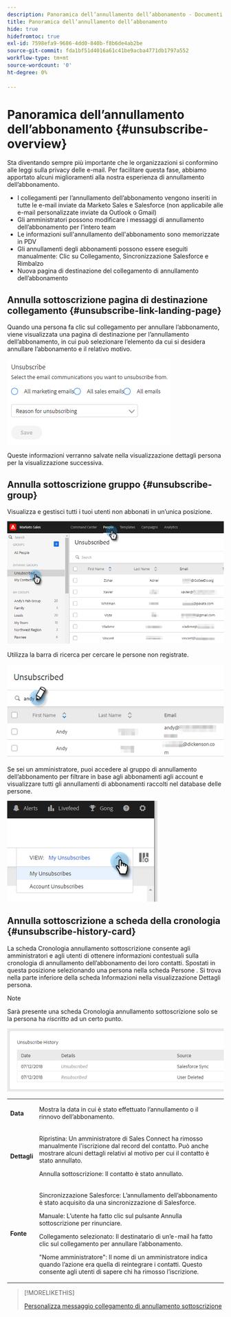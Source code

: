 ```yaml
---
description: Panoramica dell’annullamento dell’abbonamento - Documenti Marketo - Documentazione del prodotto
title: Panoramica dell’annullamento dell’abbonamento
hide: true
hidefromtoc: true
exl-id: 7598efa9-9686-4dd0-840b-f8b6de4ab2be
source-git-commit: fda1bf51d4016a61c41be9acba4771db1797a552
workflow-type: tm+mt
source-wordcount: '0'
ht-degree: 0%

---
```


# Panoramica dell’annullamento dell’abbonamento {#unsubscribe-overview}

Sta diventando sempre più importante che le organizzazioni si conformino alle leggi sulla privacy delle e-mail. Per facilitare questa fase, abbiamo apportato alcuni miglioramenti alla nostra esperienza di annullamento dell’abbonamento.

* I collegamenti per l’annullamento dell’abbonamento vengono inseriti in tutte le e-mail inviate da Marketo Sales e Salesforce (non applicabile alle e-mail personalizzate inviate da Outlook o Gmail)
* Gli amministratori possono modificare i messaggi di annullamento dell’abbonamento per l’intero team
* Le informazioni sull&#39;annullamento dell&#39;abbonamento sono memorizzate in PDV
* Gli annullamenti degli abbonamenti possono essere eseguiti manualmente: Clic su Collegamento, Sincronizzazione Salesforce e Rimbalzo
* Nuova pagina di destinazione del collegamento di annullamento dell’abbonamento

## Annulla sottoscrizione pagina di destinazione collegamento {#unsubscribe-link-landing-page}

Quando una persona fa clic sul collegamento per annullare l’abbonamento, viene visualizzata una pagina di destinazione per l’annullamento dell’abbonamento, in cui può selezionare l’elemento da cui si desidera annullare l’abbonamento e il relativo motivo.

![](assets/unsubscribe-overview-1.png)

Queste informazioni verranno salvate nella visualizzazione dettagli persona per la visualizzazione successiva.

## Annulla sottoscrizione gruppo {#unsubscribe-group}

Visualizza e gestisci tutti i tuoi utenti non abbonati in un’unica posizione.

![](assets/unsubscribe-overview-2.png)

Utilizza la barra di ricerca per cercare le persone non registrate.

![](assets/unsubscribe-overview-3.png)

Se sei un amministratore, puoi accedere al gruppo di annullamento dell’abbonamento per filtrare in base agli abbonamenti agli account e visualizzare tutti gli annullamenti di abbonamenti raccolti nel database delle persone.

![](assets/unsubscribe-overview-4.png)

## Annulla sottoscrizione a scheda della cronologia {#unsubscribe-history-card}

La scheda Cronologia annullamento sottoscrizione consente agli amministratori e agli utenti di ottenere informazioni contestuali sulla cronologia di annullamento dell’abbonamento dei loro contatti. Spostati in questa posizione selezionando una persona nella scheda Persone . Si trova nella parte inferiore della scheda Informazioni nella visualizzazione Dettagli persona.

>[!NOTE]
>
>Sarà presente una scheda Cronologia annullamento sottoscrizione solo se la persona ha _riscritto_ ad un certo punto.

![](assets/unsubscribe-overview-5.png)

<table> 
 <colgroup> 
  <col> 
  <col> 
 </colgroup> 
 <tbody> 
  <tr> 
   <td><strong>Data</strong></td> 
   <td><p>Mostra la data in cui è stato effettuato l’annullamento o il rinnovo dell’abbonamento.</p></td> 
  </tr> 
  <tr> 
   <td><strong>Dettagli</strong></td> 
   <td><p>Ripristina: Un amministratore di Sales Connect ha rimosso manualmente l'iscrizione dal record del contatto. Può anche mostrare alcuni dettagli relativi al motivo per cui il contatto è stato annullato.</p><p>Annulla sottoscrizione: Il contatto è stato annullato.</p></td> 
  </tr> 
  <tr> 
   <td><strong>Fonte</strong></td> 
   <td><p>Sincronizzazione Salesforce: L’annullamento dell’abbonamento è stato acquisito da una sincronizzazione di Salesforce.</p><p>Manuale: L’utente ha fatto clic sul pulsante Annulla sottoscrizione per rinunciare.</p><p>Collegamento selezionato: Il destinatario di un’e-mail ha fatto clic sul collegamento per annullare l’abbonamento.</p><p>"Nome amministratore": Il nome di un amministratore indica quando l’azione era quella di reintegrare i contatti. Questo consente agli utenti di sapere chi ha rimosso l’iscrizione.</p></td> 
  </tr> 
 </tbody> 
</table>

>[!MORELIKETHIS]
>
>[Personalizza messaggio collegamento di annullamento sottoscrizione](/help/marketo/product-docs/marketo-sales-insight/actions/email/unsubscribes/customize-unsubscribe-link-message.md)
